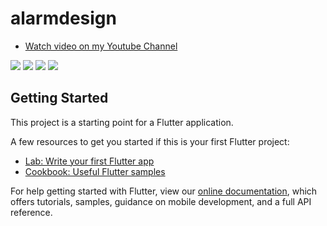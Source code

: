# alarmdesign
- [Watch video on my Youtube Channel](https://www.youtube.com/watch?v=fIFDQWjeGPA)

![](https://i.postimg.cc/Kct2x80g/1-2.png)
![](https://i.postimg.cc/HxyCJYHR/5-1.png)
![](https://i.postimg.cc/cCGGwpLH/5-2.png)
![](https://i.postimg.cc/qqcVL1NG/5.png)

## Getting Started

This project is a starting point for a Flutter application.

A few resources to get you started if this is your first Flutter project:

- [Lab: Write your first Flutter app](https://flutter.dev/docs/get-started/codelab)
- [Cookbook: Useful Flutter samples](https://flutter.dev/docs/cookbook)

For help getting started with Flutter, view our
[online documentation](https://flutter.dev/docs), which offers tutorials,
samples, guidance on mobile development, and a full API reference.
